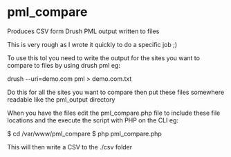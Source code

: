 pml_compare
===========

Produces CSV form Drush PML output written to files

This is very rough as I wrote it quickly to do a specific job ;)

To use this tol you need to write the output for the sites you want to compare
to files by using drush pml eg:

  drush --uri=demo.com pml > demo.com.txt

Do this for all the sites you want to compare then put these files somewhere
readable like the pml_output directory

When you have the files edit the pml_compare.php file to include these
file locations and the execute the script with PHP on the CLI eg:

$ cd /var/www/pml_compare
$ php pml_compare.php

This will then write a CSV to the ./csv folder

